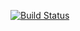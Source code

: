 [![Build Status](https://travis-ci.org/lindamariemummy/testing-with-travis.svg?branch=dev)](https://travis-ci.org/lindamariemummy/testing-with-travis)